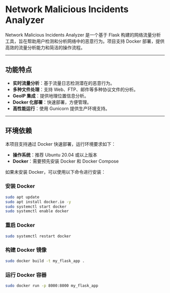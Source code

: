 # Network Malicious Incidents Analyzer

Network Malicious Incidents Analyzer 是一个基于 Flask 构建的网络流量分析工具，旨在帮助用户检测和分析网络中的恶意行为。项目支持 Docker 部署，提供高效的流量分析能力和简洁的操作流程。

---

## 功能特点

- **实时流量分析**：基于流量日志检测潜在的恶意行为。
- **多种文件处理**：支持 Web、FTP、邮件等多种协议文件的分析。
- **GeoIP 集成**：提供地理位置信息分析。
- **Docker 化部署**：快速部署，方便管理。
- **高性能运行**：使用 Gunicorn 提供生产环境支持。

---

## 环境依赖

本项目支持通过 Docker 快速部署，运行环境要求如下：

- **操作系统**：推荐 Ubuntu 20.04 或以上版本
- **Docker**：需要预先安装 Docker 和 Docker Compose

如果未安装 Docker，可以使用以下命令进行安装：

### 安装 Docker
```bash
sudo apt update
sudo apt install docker.io -y
sudo systemctl start docker
sudo systemctl enable docker
```

### 重启 Docker
```bash
sudo systemctl restart docker
```

### 构建 Docker 镜像
```bash
sudo docker build -t my_flask_app .
```

### 运行 Docker 容器
```bash
sudo docker run -p 8000:8000 my_flask_app
```
